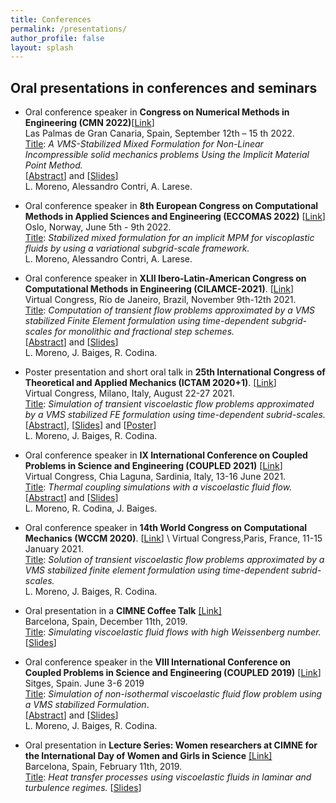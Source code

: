 ```yaml
---
title: Conferences
permalink: /presentations/
author_profile: false
layout: splash
---
```


## Oral presentations in conferences and seminars

<!--   <img style="float: right; text-align:center;" src="/assets/images/IMG_9552.JPG" alt="" width="500" > -->
<!--
<figure style="float: right;">
  <img alt="" src="/assets/images/IMG_9552.JPG" width="500"/>
  <figcaption>CMN 2022</figcaption>
</figure>-->

* Oral conference speaker in **Congress on Numerical Methods in Engineering (CMN 2022)**[[Link](https://congress.cimne.com/cmn2022/frontal/default.asp)]\
Las Palmas de Gran Canaria, Spain, September 12th – 15 th 2022.\
<u>Title</u>: *A VMS-Stabilized Mixed Formulation for Non-Linear Incompressible solid mechanics problems Using the Implicit Material Point Method.*\
[[Abstract](/assets/docs/Abstracts/2022CMN_Abstract_LauraMoreno.pdf)] and  [[Slides](/assets/docs/Slides/CMN2022_LauraMoreno.pdf)]\
L. Moreno, Alessandro Contri, A. Larese.

* Oral conference speaker in **8th European Congress on Computational Methods in Applied Sciences and Engineering (ECCOMAS 2022)** [[Link](https://www.eccomas.org/2021/01/22/3542/)]\
Oslo, Norway, June 5th - 9th 2022.\
<u>Title</u>: *Stabilized mixed formulation for an implicit MPM for viscoplastic fluids by using a variational subgrid-scale framework.*\
L. Moreno, Alessandro Contri, A. Larese.

* Oral conference speaker in **XLII Ibero-Latin-American Congress on Computational Methods in Engineering (CILAMCE-2021)**. [[Link](https://cilamce.com.br/anais/index.php?ano=2021)]\
Virtual Congress, Río de Janeiro, Brazil, November 9th-12th 2021. \
<u>Title</u>: *Computation of transient flow problems approximated by a VMS stabilized Finite Element formulation using time-dependent subgrid-scales for monolithic and fractional step schemes.*\
[[Abstract](/assets/docs/Abstracts/2021CILAMCE_Abstract_LauraMoreno.pdf)] and [[Slides](/assets/docs/Slides/cilamce2021_LauraMoreno.pdf)]\
L. Moreno, J. Baiges, R. Codina.

* Poster presentation and short oral talk in **25th International Congress of Theoretical and Applied Mechanics (ICTAM 2020+1)**. [[Link](https://www.ictam2020.org/)] \
Virtual Congress, Milano, Italy, August 22-27 2021. \
<u>Title</u>: *Simulation of transient viscoelastic flow problems approximated by a VMS stabilized FE formulation using time-dependent subrid-scales.*\
[[Abstract](/assets/docs/Abstracts/2021ICTAM_Abstract_LauraMoreno.pdf)], [[Slides](/assets/docs/Slides/ICTAM2020_LauraMoreno.pdf)] and [[Poster](/assets/docs/Slides/PosterICTAM2020_LauraMoreno.pdf)]\
L. Moreno, J. Baiges, R. Codina.

* Oral conference speaker in **IX International Conference on Coupled Problems in Science and Engineering (COUPLED 2021)** [[Link](https://congress.cimne.com/coupled2021/frontal/default.asp)]\
  Virtual Congress, Chia Laguna, Sardinia, Italy, 13-16 June 2021.\
  <u>Title</u>: *Thermal coupling simulations with a viscoelastic fluid flow.*\
  [[Abstract](/assets/docs/Abstracts/2021COUPLED_Abstract_LauraMoreno.pdf)] and [[Slides](/assets/docs/Slides/COUPLED2021_LauraMoreno.pdf)]\
L. Moreno, R. Codina, J. Baiges.

* Oral conference speaker in **14th World Congress on Computational Mechanics (WCCM 2020)**.  [[Link]([https://www.ictam2020.org/](http://wccm-eccomas2020.org/frontal/))] \
Virtual Congress,Paris, France, 11-15 January 2021.\
<u>Title</u>: *Solution of transient viscoelastic flow problems approximated by a VMS stabilized finite element formulation using time-dependent subrid-scales.*\
L. Moreno, J. Baiges, R. Codina.

* Oral presentation in a **CIMNE Coffee Talk** [[Link]](https://www.cimne.com/vnews/10826)\
Barcelona, Spain, December 11th, 2019.\
<u>Title</u>: *Simulating viscoelastic fluid flows with high Weissenberg number.* [[Slides](/assets/docs/Slides/Coffee_talk_LauraMoreno.pdf)]

* Oral conference speaker in the **VIII International Conference on Coupled Problems in Science and Engineering (COUPLED 2019)** [[Link](https://congress.cimne.com/coupled2019/frontal/default.asp)]\
Sitges, Spain. June 3-6 2019\
<u>Title</u>: *Simulation of non-isothermal viscoelastic fluid flow problem using a VMS stabilized Formulation*.\
[[Abstract](/assets/docs/Abstracts/2019COUPLED_Abstract_LauraMoreno.pdf)] and [[Slides](/assets/docs/Slides/COUPLED2019_LauraMoreno.pdf)]\
L. Moreno, J. Baiges, R. Codina.

* Oral presentation in **Lecture Series: Women researchers at CIMNE for the International Day of Women and Girls in Science** [[Link]](https://www.cimne.com/vnews/2/10411/cimne-celebrates-the-international-day-of-women-and-girls-in-science)\
Barcelona, Spain, February 11th, 2019.\
<u>Title</u>: *Heat transfer processes using viscoelastic fluids in laminar and turbulence regimes.* [[Slides](/assets/docs/Slides/Presentation_WomenResearchers_LauraMoreno.pdf)]


